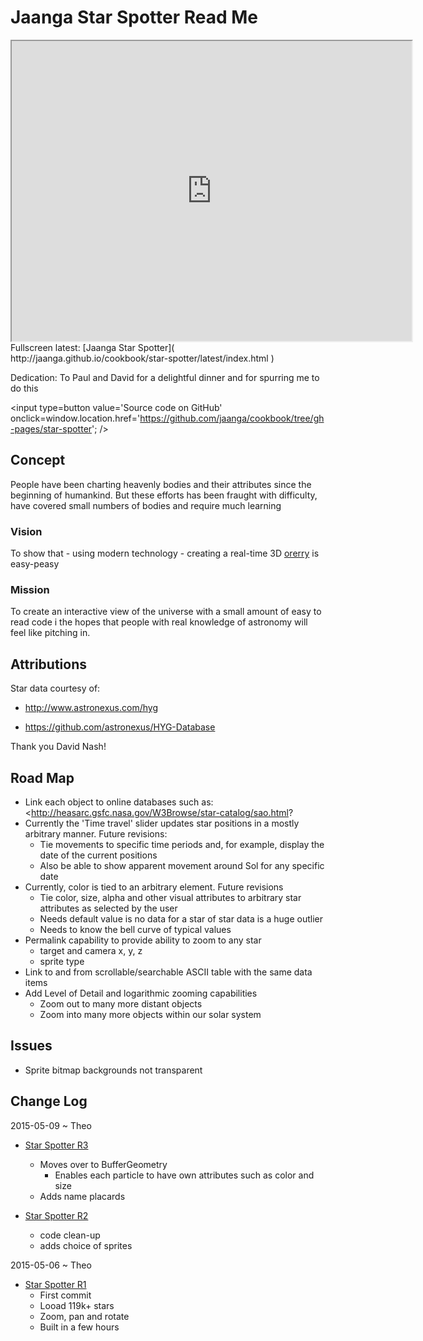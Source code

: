 Jaanga Star Spotter Read Me
===
 
<span style=display:none; >[View as web page]( http://jaanga.github.io/cookbook/star-spotter/index.html "view the files as apps." ) </span>  

<iframe src=http://jaanga.github.io/cookbook/star-spotter/latest/index.html width=640 height=480 ></iframe>  
Fullscreen latest: [Jaanga Star Spotter]( http://jaanga.github.io/cookbook/star-spotter/latest/index.html )

Dedication: To Paul and David for a delightful dinner and for spurring me to do this 

<input type=button value='Source code on GitHub' onclick=window.location.href='https://github.com/jaanga/cookbook/tree/gh-pages/star-spotter'; />

## Concept

People have been charting heavenly bodies and their attributes since the beginning of humankind. 
But these efforts has been fraught with difficulty, have covered small numbers of bodies and require much learning

### Vision

To show that - using modern technology - creating a real-time 3D [orerry]( http://en.wikipedia.org/wiki/Orrery ) is easy-peasy

### Mission

To create an interactive view of the universe with a small amount of easy to read code i the hopes that people with real knowledge of astronomy will feel like pitching in.  


## Attributions

Star data courtesy of:

* <http://www.astronexus.com/hyg>

* <https://github.com/astronexus/HYG-Database>

Thank you David Nash!

## Road Map

* Link each object to online databases such as: <http://heasarc.gsfc.nasa.gov/W3Browse/star-catalog/sao.html?
* Currently the 'Time travel' slider updates star positions in a mostly arbitrary manner. Future revisions:
	* Tie movements to specific time periods and, for example, display the date of the current positions
	* Also be able to show apparent movement around Sol for any specific date
* Currently, color is tied to an arbitrary element. Future revisions
	* Tie color, size, alpha and other visual attributes to arbitrary star attributes as selected by the user
	* Needs default value is no data for a star of star data is a huge outlier
	* Needs to know the bell curve of typical values
* Permalink capability to provide ability to zoom to any star
	* target and camera x, y, z
	* sprite type
* Link to and from scrollable/searchable ASCII table with the same data items
* Add Level of Detail and logarithmic zooming capabilities
	* Zoom out to many more distant objects
	* Zoom into many more objects within our solar system 


## Issues

* Sprite bitmap backgrounds not transparent

## Change Log

2015-05-09 ~ Theo

* [Star Spotter R3]( http://jaanga.github.io/cookbook/star-spotter/r3/star-spotter-r3.html )
	* Moves over to BufferGeometry
		* Enables each particle to have own attributes such as color and size
	* Adds name placards

* [Star Spotter R2]( http://jaanga.github.io/cookbook/star-spotter/r2/star-spotter-r2.html )
	* code clean-up
	* adds choice of sprites


2015-05-06 ~ Theo

* [Star Spotter R1]( http://jaanga.github.io/cookbook/star-spotter/r1/star-spotter.html )
	* First commit
	* Looad 119k+ stars
	* Zoom, pan and rotate
	* Built in a few hours